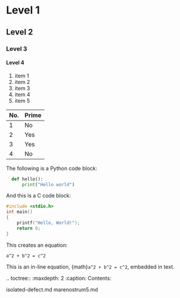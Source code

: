 # Level 1

## Level 2

### Level 3

#### Level 4

1. item 1
2. item 2
3. item 3
1. item 4
1. item 5

| No.  |  Prime |
| ---- | ------ |
| 1    |  No    |
| 2    |  Yes   |
| 3    |  Yes   |
| 4    |  No    |

The following is a Python code block:
```python
  def hello():
      print("Hello world")
```

And this is a C code block:
```c
#include <stdio.h>
int main()
{
    printf("Hello, World!");
    return 0;
}
```

This creates an equation:
```{math}
a^2 + b^2 = c^2
```

This is an in-line equation, {math}`a^2 + b^2 = c^2`, embedded in text.

.. toctree::
   :maxdepth: 2
   :caption: Contents:

   isolated-defect.md
   marenostrum5.md